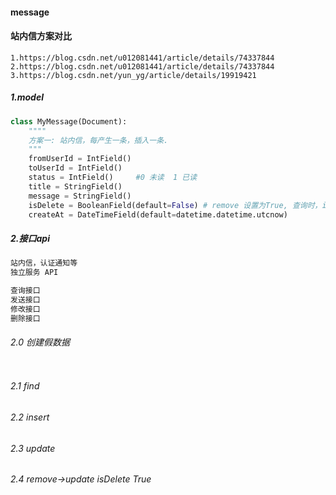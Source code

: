 #### message

#### 站内信方案对比
```
1.https://blog.csdn.net/u012081441/article/details/74337844
2.https://blog.csdn.net/u012081441/article/details/74337844
3.https://blog.csdn.net/yun_yg/article/details/19919421
```

##### 1.model
```python
class MyMessage(Document):  
    """"
    方案一: 站内信，每产生一条，插入一条.
    """
    fromUserId = IntField()
    toUserId = IntField()
    status = IntField()     #0 未读  1 已读
    title = StringField()
    message = StringField()
    isDelete = BooleanField(default=False) # remove 设置为True, 查询时，isDelete=False.
    createAt = DateTimeField(default=datetime.datetime.utcnow)
```


##### 2.接口api
```python
站内信，认证通知等
独立服务 API  

查询接口
发送接口
修改接口
删除接口
```
###### 2.0 创建假数据
```sh

```
###### 2.1 find
###### 2.2 insert
###### 2.3 update
###### 2.4 remove->update isDelete True